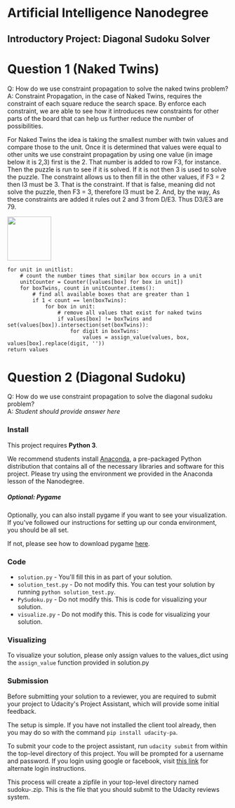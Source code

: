 # Artificial Intelligence Nanodegree
## Introductory Project: Diagonal Sudoku Solver

# Question 1 (Naked Twins)
Q: How do we use constraint propagation to solve the naked twins problem?  
A: Constraint Propagation, in the case of Naked Twins, requires the constraint of each square reduce the search space. By enforce each constraint, we are able to see how it introduces new constraints for other parts of the board that can help us further reduce the number of possibilities. 

For Naked Twins the idea is taking the smallest number with twin values and compare those to the unit. Once it is determined that values were equal to other units we use constraint propagation by using one value (in image below it is 2,3) first is the 2. That number is added to row F3, for instance. Then the puzzle is run to see if it is solved. If it is not then 3 is used to solve the puzzle. The constraint allows us to then fill in the other values, if F3 = 2 then I3 must be 3. That is the constraint. If that is false, meaning did not solve the puzzle, then F3 = 3, therefore I3 must be 2. And, by the way, As these constraints are added it rules out 2 and 3 from D/E3. Thus D3/E3 are 79.



<img src="https://drive.google.com/file/d/0B6Hft83pceJ9NnFvNHg0MjhMcmc/view?usp=sharing" width="100" height="100"/>




    for unit in unitlist:
        # count the number times that similar box occurs in a unit
        unitCounter = Counter([values[box] for box in unit])
        for boxTwins, count in unitCounter.items():
            # find all available boxes that are greater than 1
            if 1 < count == len(boxTwins):
                for box in unit:
                    # remove all values that exist for naked twins
                    if values[box] != boxTwins and set(values[box]).intersection(set(boxTwins)):
                        for digit in boxTwins:
                            values = assign_value(values, box, values[box].replace(digit, ''))
    return values


# Question 2 (Diagonal Sudoku)
Q: How do we use constraint propagation to solve the diagonal sudoku problem?  
A: *Student should provide answer here*

### Install

This project requires **Python 3**.

We recommend students install [Anaconda](https://www.continuum.io/downloads), a pre-packaged Python distribution that contains all of the necessary libraries and software for this project. 
Please try using the environment we provided in the Anaconda lesson of the Nanodegree.

##### Optional: Pygame

Optionally, you can also install pygame if you want to see your visualization. If you've followed our instructions for setting up our conda environment, you should be all set.

If not, please see how to download pygame [here](http://www.pygame.org/download.shtml).

### Code

* `solution.py` - You'll fill this in as part of your solution.
* `solution_test.py` - Do not modify this. You can test your solution by running `python solution_test.py`.
* `PySudoku.py` - Do not modify this. This is code for visualizing your solution.
* `visualize.py` - Do not modify this. This is code for visualizing your solution.

### Visualizing

To visualize your solution, please only assign values to the values_dict using the `assign_value` function provided in solution.py

### Submission
Before submitting your solution to a reviewer, you are required to submit your project to Udacity's Project Assistant, which will provide some initial feedback.  

The setup is simple.  If you have not installed the client tool already, then you may do so with the command `pip install udacity-pa`.  

To submit your code to the project assistant, run `udacity submit` from within the top-level directory of this project.  You will be prompted for a username and password.  If you login using google or facebook, visit [this link](https://project-assistant.udacity.com/auth_tokens/jwt_login) for alternate login instructions.

This process will create a zipfile in your top-level directory named sudoku-<id>.zip.  This is the file that you should submit to the Udacity reviews system.

